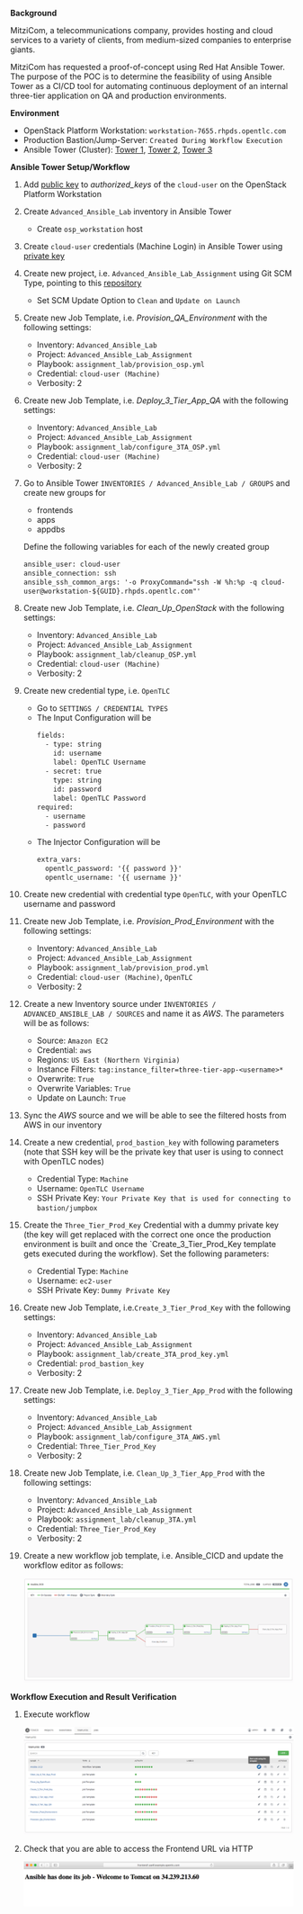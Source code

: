 **Background**

MitziCom, a telecommunications company, provides hosting and cloud services to a variety of clients, from medium-sized companies to enterprise giants.

MitziCom has requested a proof-of-concept using Red Hat Ansible Tower. The purpose of the POC is to determine the feasibility of using Ansible Tower as a CI/CD tool for automating continuous deployment of an internal three-tier application on QA and production environments.


**Environment**

- OpenStack Platform Workstation: `workstation-7655.rhpds.opentlc.com`
- Production Bastion/Jump-Server: `Created During Workflow Execution`
- Ansible Tower (Cluster): [Tower 1](https://tower1.ffe9.example.opentlc.com), [Tower 2](https://tower2.ffe9.example.opentlc.com), [Tower 3](https://tower3.ffe9.example.opentlc.com)


**Ansible Tower Setup/Workflow**

1. Add [public key](http://www.opentlc.com/download/ansible_bootcamp/openstack_keys/openstack.pub) to *authorized_keys* of the `cloud-user` on the OpenStack Platform Workstation

2. Create `Advanced_Ansible_Lab` inventory in Ansible Tower
    - Create `osp_workstation` host

3. Create `cloud-user` credentials (Machine Login) in Ansible Tower using [private key](http://www.opentlc.com/download/ansible_bootcamp/openstack_keys/openstack.pem) 

4. Create new project, i.e. `Advanced_Ansible_Lab_Assignment` using Git SCM Type, pointing to this [repository](https://github.com/eanylin/ansible-lab)
    - Set SCM Update Option to `Clean` and `Update on Launch`

5. Create new Job Template, i.e. *Provision_QA_Environment* with the following settings:
    - Inventory: `Advanced_Ansible_Lab`
    - Project: `Advanced_Ansible_Lab_Assignment`
    - Playbook: `assignment_lab/provision_osp.yml`
    - Credential: `cloud-user (Machine)`
    - Verbosity: 2

6. Create new Job Template, i.e. *Deploy_3_Tier_App_QA* with the following settings:
    - Inventory: `Advanced_Ansible_Lab`
    - Project: `Advanced_Ansible_Lab_Assignment`
    - Playbook: `assignment_lab/configure_3TA_OSP.yml`
    - Credential: `cloud-user (Machine)`
    - Verbosity: 2

7. Go to Ansible Tower `INVENTORIES / Advanced_Ansible_Lab / GROUPS` and create new groups for
    - frontends
    - apps
    - appdbs

   Define the following variables for each of the newly created group
   ```
   ansible_user: cloud-user
   ansible_connection: ssh
   ansible_ssh_common_args: '-o ProxyCommand="ssh -W %h:%p -q cloud-user@workstation-${GUID}.rhpds.opentlc.com"'
   ```  

8. Create new Job Template, i.e. *Clean_Up_OpenStack* with the following settings:
    - Inventory: `Advanced_Ansible_Lab`
    - Project: `Advanced_Ansible_Lab_Assignment`
    - Playbook: `assignment_lab/cleanup_OSP.yml`
    - Credential: `cloud-user (Machine)`
    - Verbosity: 2

9. Create new credential type, i.e. `OpenTLC`
    - Go to `SETTINGS / CREDENTIAL TYPES`
    - The Input Configuration will be
      ```
      fields:
        - type: string
          id: username
          label: OpenTLC Username
        - secret: true
          type: string
          id: password
          label: OpenTLC Password
      required:
        - username
        - password
      ```
    - The Injector Configuration will be
      ```
      extra_vars:
        opentlc_password: '{{ password }}'
        opentlc_username: '{{ username }}'
      ```

10. Create new credential with credential type `OpenTLC`, with your OpenTLC username and password

11. Create new Job Template, i.e. *Provision_Prod_Environment* with the following settings:
    - Inventory: `Advanced_Ansible_Lab`
    - Project: `Advanced_Ansible_Lab_Assignment`
    - Playbook: `assignment_lab/provision_prod.yml`
    - Credential: `cloud-user (Machine)`, `OpenTLC`
    - Verbosity: 2

12. Create a new Inventory source under `INVENTORIES / ADVANCED_ANSIBLE_LAB / SOURCES` and name it as *AWS*. The parameters will be as follows:
    - Source: `Amazon EC2`
    - Credential: `aws`
    - Regions: `US East (Northern Virginia)`
    - Instance Filters: `tag:instance_filter=three-tier-app-<username>*`
    - Overwrite: `True`
    - Overwrite Variables: `True`
    - Update on Launch: `True`

13. Sync the *AWS* source and we will be able to see the filtered hosts from AWS in our inventory

14. Create a new credential, `prod_bastion_key` with following parameters (note that SSH key will be the private key that user is using to connect with OpenTLC nodes)
    - Credential Type: `Machine`
    - Username: `OpenTLC Username`
    - SSH Private Key: `Your Private Key that is used for connecting to bastion/jumpbox`

15. Create the `Three_Tier_Prod_Key` Credential with a dummy private key (the key will get replaced with the correct one once the production environment is built and once the `Create_3_Tier_Prod_Key template gets executed during the workflow). Set the following parameters:
    - Credential Type: `Machine`
    - Username: `ec2-user`
    - SSH Private Key: `Dummy Private Key`

16. Create new Job Template, i.e.`Create_3_Tier_Prod_Key` with the following settings:
    - Inventory: `Advanced_Ansible_Lab`
    - Project: `Advanced_Ansible_Lab_Assignment`
    - Playbook: `assignment_lab/create_3TA_prod_key.yml`
    - Credential: `prod_bastion_key`
    - Verbosity: 2

17. Create new Job Template, i.e. `Deploy_3_Tier_App_Prod` with the following settings:
    - Inventory: `Advanced_Ansible_Lab`
    - Project: `Advanced_Ansible_Lab_Assignment`
    - Playbook: `assignment_lab/configure_3TA_AWS.yml`
    - Credential: `Three_Tier_Prod_Key`
    - Verbosity: 2

18. Create new Job Template, i.e. `Clean_Up_3_Tier_App_Prod` with the following settings:
    - Inventory: `Advanced_Ansible_Lab`
    - Project: `Advanced_Ansible_Lab_Assignment`
    - Playbook: `assignment_lab/cleanup_3TA.yml`
    - Credential: `Three_Tier_Prod_Key`
    - Verbosity: 2

19. Create a new workflow job template, i.e. Ansible_CICD and update the workflow editor as follows:

    ![workflow](images/workflow.png)


**Workflow Execution and Result Verification**

1. Execute workflow

   ![workflow](images/templates.png)

2. Check that you are able to access the Frontend URL via HTTP

    ![workflow](images/frontend.png)
